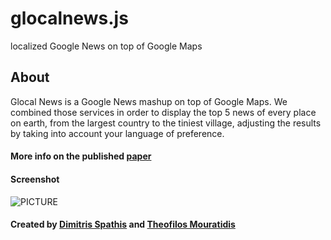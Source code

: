 # glocalnews.js
localized Google News on top of Google Maps

## About 
Glocal News is a Google News mashup on top of Google Maps. We combined those services in order to display the top 5 news of every place on earth, from the largest country to the tiniest village, adjusting the results by taking into account your language of preference.

#### More info on the published [paper](http://link.springer.com/chapter/10.1007/978-3-319-14139-8_1)

#### Screenshot
![PICTURE](http://static.tumblr.com/zgm2gaj/nxEmrwe8u/screenshot.jpg)

#### Created by [Dimitris Spathis](https://github.com/sdimi) and [Theofilos Mouratidis](https://github.com/thmour)


